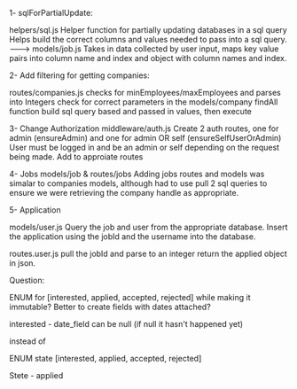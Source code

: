 1- sqlForPartialUpdate:

helpers/sql.js
Helper function for partially updating databases in a sql query
Helps build the correct columns and values needed to pass into a sql query.
---> models/job.js
Takes in data collected by user input, maps key value pairs into column name and index and object with column names and index.

2- Add filtering for getting companies:

routes/companies.js
checks for minEmployees/maxEmployees and parses into Integers
check for correct parameters in the models/company findAll function
build sql query based and passed in values, then execute

3- Change Authorization
middleware/auth.js
Create 2 auth routes, one for admin (ensureAdmin) and one for admin OR self (ensureSelfUserOrAdmin)
User must be logged in and be an admin or self depending on the request being made.
Add to approiate routes

4- Jobs
models/job & routes/jobs
Adding jobs routes and models was simalar to companies models, although had to use pull 2 sql queries to ensure we were retrieving the company handle as appropriate.

5- Application

models/user.js
Query the job and user from the appropriate database.
Insert the application using the jobId and the username into the database.

routes.user.js
pull the jobId and parse to an integer
return the applied object in json.

Question:

ENUM for [interested, applied, accepted, rejected] while making it immutable? Better to create fields with dates attached?

interested - date_field can be null (if null it hasn't happened yet)

instead of

ENUM state [interested, applied, accepted, rejected]

Stete - applied
